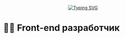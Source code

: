 <p align="center">
  <a href="https://git.io/typing-svg">
    <img src="https://readme-typing-svg.demolab.com?font=Handjet&weight=500&size=40&pause=1000&color=C6BBF7&center=true&width=435&lines=Hello+world!+%D0%9C%D0%B5%D0%BD%D1%8F+%D0%B7%D0%BE%D0%B2%D1%83%D1%82+%D0%9D%D0%B8%D0%BA%D0%B8%D1%82%D0%B0!" alt="Typing SVG" />
  </a>
</p>

# :man_technologist: Front-end разработчик
